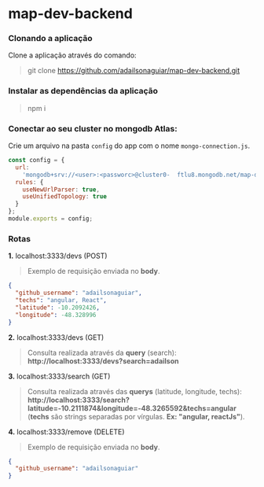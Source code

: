 # map-dev-backend

### Clonando a aplicação

Clone a aplicação através do comando:

> git clone https://github.com/adailsonaguiar/map-dev-backend.git

### Instalar as dependências da aplicação

> npm i

### Conectar ao seu cluster no mongodb Atlas:

Crie um arquivo na pasta `config` do app com o nome `mongo-connection.js`.

```javascript
const config = {
  url:
    'mongodb+srv://<user>:<passworc>@cluster0-	ftlu8.mongodb.net/map-dev?retryWrites=true&w=majority',
  rules: {
    useNewUrlParser: true,
    useUnifiedTopology: true
  }
};
module.exports = config;
```

### Rotas

**1.** localhost:3333/devs (POST)

> Exemplo de requisição enviada no **body**.

```json
{
  "github_username": "adailsonaguiar",
  "techs": "angular, React",
  "latitude": -10.2092426,
  "longitude": -48.328996
}
```

**2.** localhost:3333/devs (GET)

> Consulta realizada através da **query** (search): **http://localhost:3333/devs?search=adailson**

**3.** localhost:3333/search (GET)

> Consulta realizada através das **querys** (latitude, longitude, techs): **http://localhost:3333/search?latitude=-10.2111874&longitude=-48.3265592&techs=angular**
> (**techs** são strings separadas por vírgulas. **Ex: "angular, reactJs"**).

**4.** localhost:3333/remove (DELETE)

> Exemplo de requisição enviada no **body**.

```json
{
  "github_username": "adailsonaguiar"
}
```
